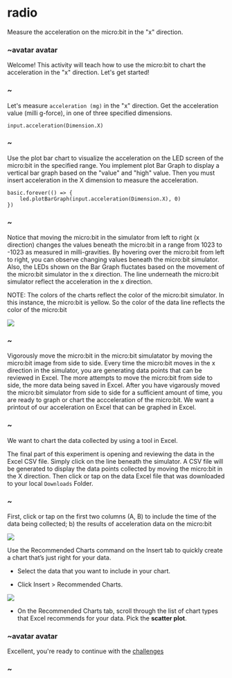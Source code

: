 # radio 

Measure the acceleration on the micro:bit in the "x" direction. 

### ~avatar avatar

Welcome! This activity will teach how to use the micro:bit to chart the acceleration in the "x" direction. Let's get started!


### ~
Let's measure `acceleration (mg)` in the "x" direction. Get the acceleration value (milli g-force), in one of three specified dimensions.


```blocks
input.acceleration(Dimension.X)
```

### ~
Use the plot bar chart to visualize the acceleration on the LED screen of the micro:bit in the specified range. You implement plot Bar Graph to display a vertical bar graph based on the "value" and "high" value. Then you must insert acceleration in the X dimension to measure the acceleration. 

```blocks
basic.forever(() => {
    led.plotBarGraph(input.acceleration(Dimension.X), 0)
})

```

### ~
Notice that moving the micro:bit in the simulator from left to right (x direction) changes the values beneath the micro:bit in a range from 1023 to -1023 as measured in milli-gravities. By hovering over the micro:bit from left to right, you can observe changing values beneath the micro:bit simulator. Also, the LEDs shown on the Bar Graph fluctates based on the movement of the micro:bit simulator in the x direction. The line underneath the micro:bit simulator reflect the acceleration in the x direction. 

NOTE: The colors of the charts reflect the color of the micro:bit simulator. In this instance, the micro:bit is yellow. So the color of the data line reflects the color of the micro:bit

![](/static/mb/data4.png)

### ~
 
Vigorously move the micro:bit in the micro:bit simulatator by moving the micro:bit image from side to side. Every time the micro:bit moves in the x direction in the simulator,  you are generating data points that can be reviewed in Excel. The more attempts to move the micro:bit from side to side, the more data being saved in Excel. After you have vigarously moved the micro:bit simulator from side to side for a sufficient amount of time, you are ready to graph or chart the accceleration of the micro:bit. We want a printout of our acceleration on Excel that can be graphed in Excel. 

### ~

We want to chart the data collected by using a tool in Excel. 

The final part of this experiment is opening and reviewing the data in the Excel CSV file. Simply click on the line beneath the simulator. A CSV file will be generated to display the data points collected by moving the micro:bit in the X direction. Then click or tap on the data Excel file that was downloaded to your local ``Downloads`` Folder. 


### ~


First, click or tap on the first two columns (A, B) to  include the time of the data being collected; b) the results of acceleration data on the micro:bit  

![](/static/mb/data7.png)

Use the Recommended Charts command on the Insert tab to quickly create a chart that’s just right for your data.

* Select the data that you want to include in your chart.

* Click Insert > Recommended Charts.

![](/static/mb/lessons/chart1.png)

* On the Recommended Charts tab, scroll through the list of chart types that Excel recommends for your data. Pick the **scatter plot**.

### ~avatar avatar

Excellent, you're ready to continue with the [challenges](/projects/radio-challenges)

### ~

